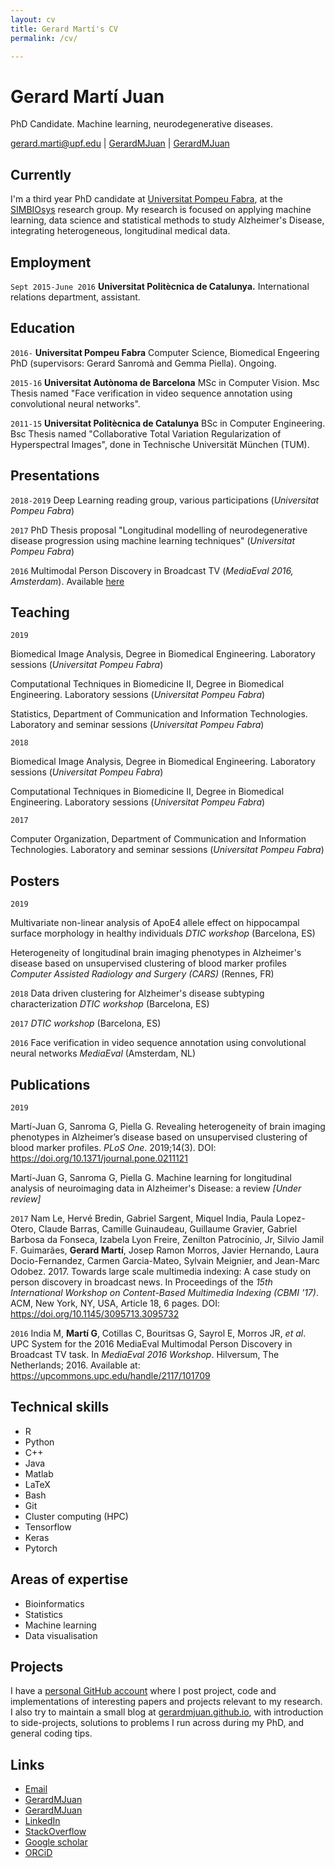 ```yaml
---
layout: cv
title: Gerard Martí's CV
permalink: /cv/

---
```

# Gerard Martí Juan
PhD Candidate. Machine learning, neurodegenerative diseases.

<div id="webaddress">
<a href="mailto:gerard.marti@upf.edu">gerard.marti@upf.edu</a>
|
<i class="fa fa-github"></i> <a href="http://github.com/GerardMJuan">GerardMJuan</a>
|
<i class="fa fa-twitter"></i> <a href="http://twitter.com/GerardMJuan">GerardMJuan</a>
</div>

## Currently

I'm a third year PhD candidate at [Universitat Pompeu Fabra](upf.edu), at the [SIMBIOsys](https://www.upf.edu/web/simbiosys/) research group. My research is focused on applying machine learning, data science and statistical methods to study Alzheimer's Disease, integrating heterogeneous, longitudinal medical data.

## Employment

`Sept 2015-June 2016`
__Universitat Politècnica de Catalunya.__ International relations department, assistant.

## Education

`2016-`
__Universitat Pompeu Fabra__ Computer Science, Biomedical Engeering PhD (supervisors: Gerard Sanromà and Gemma Piella). Ongoing.

`2015-16`
__Universitat Autònoma de Barcelona__ MSc in Computer Vision. Msc Thesis named "Face verification in video sequence annotation using convolutional neural networks".

`2011-15`
__Universitat Politècnica de Catalunya__ BSc in Computer Engineering. Bsc Thesis named "Collaborative Total Variation Regularization of Hyperspectral Images", done in Technische Universität München (TUM).

## Presentations

`2018-2019`
Deep Learning reading group, various participations (_Universitat Pompeu Fabra_)

`2017`
PhD Thesis proposal "Longitudinal modelling of neurodegenerative disease progression using machine learning techniques" (_Universitat Pompeu Fabra_)

`2016`
Multimodal Person Discovery in Broadcast TV (_MediaEval 2016, Amsterdam_). Available [here](https://www.slideshare.net/multimediaeval/mediaeval-2016-upc-system-for-the-2016-mediaeval-multimodal-person-discovery-in-broadcast-tv-task)

## Teaching

`2019`

Biomedical Image Analysis, Degree in Biomedical Engineering. Laboratory sessions (_Universitat Pompeu Fabra_)

Computational Techniques in Biomedicine II, Degree in Biomedical Engineering. Laboratory sessions (_Universitat Pompeu Fabra_)

Statistics, Department of Communication and Information Technologies. Laboratory and seminar sessions (_Universitat Pompeu Fabra_)

`2018`

Biomedical Image Analysis, Degree in Biomedical Engineering. Laboratory sessions (_Universitat Pompeu Fabra_)

Computational Techniques in Biomedicine II, Degree in Biomedical Engineering. Laboratory sessions (_Universitat Pompeu Fabra_)

`2017`

Computer Organization, Department of Communication and Information Technologies. Laboratory and seminar sessions (_Universitat Pompeu Fabra_)

## Posters

`2019`

Multivariate non-linear analysis of ApoE4 allele effect on hippocampal surface morphology in healthy individuals
 _DTIC workshop_ (Barcelona, ES)

Heterogeneity of longitudinal brain imaging phenotypes in Alzheimer's disease based on unsupervised clustering of blood marker profiles _Computer Assisted Radiology and Surgery (CARS)_ (Rennes, FR)

`2018`
Data driven clustering for Alzheimer's disease subtyping characterization _DTIC workshop_ (Barcelona, ES)

`2017`
 _DTIC workshop_ (Barcelona, ES)

`2016`
Face verification in video sequence annotation using convolutional neural networks _MediaEval_ (Amsterdam, NL)


## Publications

`2019`

Martí-Juan G, Sanroma G, Piella G. Revealing heterogeneity of brain imaging phenotypes in Alzheimer’s disease based on unsupervised clustering of blood marker profiles. _PLoS One_. 2019;14(3). DOI: https://doi.org/10.1371/journal.pone.0211121

Martí-Juan G, Sanroma G, Piella G. Machine learning for longitudinal analysis of neuroimaging data in Alzheimer's Disease: a review _[Under review]_


 `2017`
Nam Le, Hervé Bredin, Gabriel Sargent, Miquel India, Paula Lopez-Otero, Claude Barras, Camille Guinaudeau, Guillaume Gravier, Gabriel Barbosa da Fonseca, Izabela Lyon Freire, Zenilton Patrocínio, Jr, Silvio Jamil F. Guimarães, __Gerard Martí__, Josep Ramon Morros, Javier Hernando, Laura Docio-Fernandez, Carmen Garcia-Mateo, Sylvain Meignier, and Jean-Marc Odobez. 2017. Towards large scale multimedia indexing: A case study on person discovery in broadcast news. In Proceedings of the _15th International Workshop on Content-Based Multimedia Indexing (CBMI '17)_. ACM, New York, NY, USA, Article 18, 6 pages. DOI: https://doi.org/10.1145/3095713.3095732

 `2016`
India M, __Martí G__, Cotillas C, Bouritsas G, Sayrol E, Morros JR, _et al_. UPC System for the 2016 MediaEval Multimodal Person Discovery in Broadcast TV task. In _MediaEval 2016 Workshop_. Hilversum, The Netherlands; 2016.  Available at: https://upcommons.upc.edu/handle/2117/101709

## Technical skills

* R
* Python
* C++
* Java
* Matlab
* LaTeX
* Bash
* Git
* Cluster computing (HPC)
* Tensorflow
* Keras
* Pytorch

## Areas of expertise

* Bioinformatics
* Statistics
* Machine learning
* Data visualisation

## Projects

I have a [personal GitHub account](https://github.com/GerardMJuan) where I post project, code and implementations of interesting papers and projects relevant to my research. I also try to maintain a small blog at [gerardmjuan.github.io](http://gerardmjuan.github.io), with introduction to side-projects, solutions to problems I run across during my PhD, and general coding tips.

## Links
<!-- fa are fontawesome, ai are academicons -->
* <i class="fa fa-envelope"></i> <a href="mailto:gerard.marti@upf.edu">Email</a><br />
* <i class="fa fa-github"></i> <a href="http://github.com/GerardMJuan">GerardMJuan</a><br />
* <i class="fa fa-twitter"></i> <a href="http://twitter.com/GerardMJuan">GerardMJuan</a><br />
* <i class="fa fa-linkedin"></i> <a href="https://www.linkedin.com/in/gerardmjuan/">LinkedIn</a>
* <i class="fa fa-stack-overflow"></i> <a href="http://stackoverflow.com/users/95863/gerard-marti">StackOverflow</a>
* <i class="ai ai-google-scholar"></i> <a href="https://scholar.google.com/citations?user=9Qzpt7kAAAAJ">Google scholar</a>
* <i class="ai ai-orcid"></i> <a href="https://orcid.org/0000-0003-4729-7182">ORCiD</a>

<!-- ### Footer

Last updated: May 2013 -->
